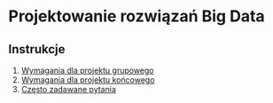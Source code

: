 # Projektowanie rozwiązań Big Data

## Instrukcje
1. [Wymagania dla projektu grupowego](./src/instrukcje/projekt_grupowy.md)
2. [Wymagania dla projektu końcowego](./src/instrukcje/projekt_końcowy_obrona.md)
3. [Często zadawane pytania](./src/instrukcje/FAQ.md)